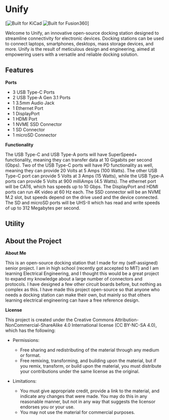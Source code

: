 # Unify

[![Built for KiCad](https://img.shields.io/badge/platform-kicad-green?style=for-the-badge) ![Built for Fusion360](https://img.shields.io/badge/platform-Fusion360-green?style=for-the-badge)]

Welcome to Unify, an innovative open-source docking station designed to streamline connectivity for electronic devices. Docking stations can be used to connect laptops, smartphones, desktops, mass storage devices, and more. Unify is the result of meticulous design and engineering, aimed at empowering users with a versatile and reliable docking solution.

## Features

**Ports**

  - 3 USB Type-C Ports
  - 2 USB Type-A Gen 3.1 Ports
  - 1 3.5mm Audio Jack
  - 1 Ethernet Port
  - 1 DisplayPort
  - 1 HDMI Port
  - 1 NVME SSD Connector
  - 1 SD Connector
  - 1 microSD Connector

**Functionality**

The USB Type-C and USB Type-A ports will have SuperSpeed+ functionality, meaning they can transfer data at 10 Gigabits per second (Gbps). Two of the USB Type-C ports will have PD functionality as well, meaning they can provide 20 Volts at 5 Amps (100 Watts). The other USB Type-C port can provide 5 Volts at 3 Amps (15 Watts), while the USB Type-A ports can provide 5 Volts at 900 milliAmps (4.5 Watts). The ethernet port will be CAT6, which has speeds up to 10 Gbps. The DisplayPort and HDMI ports can run 4K video at 60 Hz each. The SSD connector will be an NVME M.2 slot, but speeds depend on the drive used and the device connected. The SD and microSD ports will be UHS-II which has read and write speeds of up to 312 Megabytes per second. 

## Utility

## About the Project

**About Me**

This is an open-source docking station that I made for my (self-assigned) senior project. I am in high school (recently got accepted to MIT) and I am learning Electrical Engineering, and I thought this would be a great project to expand my knowledge about a large number of connectors and protocols. I have designed a few other circuit boards before, but nothing as complex as this. I have made this project open-source so that anyone who needs a docking station can make their own, but mainly so that others learning electrical engineering can have a free reference design.

**License**

This project is created under the Creative Commons Attribution-NonCommercial-ShareAlike 4.0 International license (CC BY-NC-SA 4.0), which has the following:
  - Permissions:
      - Free sharing and redistributing of the material through any medium or format.
      - Free remixing, transforming, and building upon the material, but if you remix, transform, or build upon the material, you must distribute your contributions under the same license as the original.
   
  - Limitations:
      - You must give appropriate credit, provide a link to the material, and indicate any changes that were made. You may do this in any reasonable manner, but not in any way that suggests the licensor endorses you or your use.
      - You may not use the material for commercial purposes.
